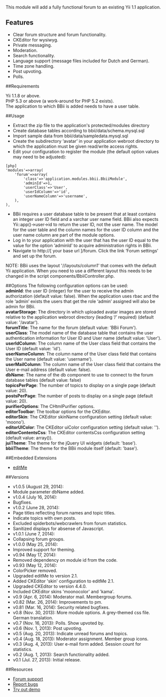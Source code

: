This module will add a fully functional forum to an existing Yii 1.1 application.


## Features

* Clear forum structure and forum functionality.
* CKEditor for wysiwyg.
* Private messaging.
* Moderation.
* Search functionality.
* Language support (message files included for Dutch and German).
* Time zone handling.
* Post upvoting.
* Polls.


##Requirements

Yii 1.1.8 or above.  
PHP 5.3 or above (a work-around for PHP 5.2 exists).  
The application to which BBii is added needs to have a user table.


##Usage

* Extract the zip file to the application's protected/modules directory
* Create database tables according to bbii/data/schema.mysql.sql
* Import sample data from bbii/data/sampledata.mysql.sql
* Create the subdirectory ‘avatar’ in your application webroot directory to which the application must be given read/write access rights.
* Edit your configuration to register the module (the default option values may need to be adjusted):
~~~
[php]
'modules'=>array(
	'forum'=>array(
		'class'=>'application.modules.bbii.BbiiModule',
		'adminId'=>1,
		'userClass'=>'User',
		'userIdColumn'=>'id',
		'userNameColumn'=>'username',
	),
),
~~~
* BBii requires a user database table to be present that at least contains an integer user ID field and a varchar user name field. BBii also expects Yii::app()->user->id to return the user ID, not the user name. The model for the user table and the column names for the user ID column and the user name column are part of the module options.
* Log in to your application with the user that has the user ID equal to the value for the option ‘adminId’ to acquire administration rights in BBii.
* Navigate to http://[ your base url ]/forum. Click the link ‘Forum settings’ and set up the forum.

NOTE: BBii uses the layout '//layouts/column1' that comes with the default Yii application. When you need to use a different layout this needs to be changed in the script components/BbiiController.php.


##Options
The following configuration options can be used:  
**adminId**: the user ID (integer) for the user to receive the admin authorization (default value: false). When the application uses rbac and the role ‘admin’ exists the users that get the role ‘admin’ assigned will also be admin for BBii.  
**avatarStorage**: The directory in which uploaded avatar images are stored relative to the application webroot directory (leading ‘/’ required) (default value: '/avatar').  
**forumTitle**: The name for the forum (default value: 'BBii Forum').  
**userClass**: The model name of the database table that contains the user authentication information for User ID and User name (default value: 'User').  
**userIdColumn**: The column name of the User class field that contains the User ID (default value: 'id').  
**userNameColumn**: The column name of the User class field that contains the User name (default value: 'username').  
**userMailColumn**: The column name of the User class field that contains the User e-mail address (default value: false).  
**dbName**: The name of the db component to use to connect to the forum database tables (default value: false)  
**topicsPerPage**: The number of topics to display on a single page (default value: 20).  
**postsPerPage**: The number of posts to display on a single page (default value: 20).  
**purifierOptions**: The CHtmlPurifier options.  
**editorToolbar**: The toolbar options for the CKEditor.  
**editorSkin**: The CKEditor skinName configuration setting (default value: 'moono').  
**editorUIColor**: The CKEditor uiColor configuration setting (default value: '').  
**editorContentsCss**: The CKEditor contentsCss configuration setting (default value: array()).  
**juiTheme**: The theme for the jQuery UI widgets (default: 'base').  
**bbiiTheme**: The theme for the BBii module itself (default: 'base').  

##Embedded Extensions

* [editMe](http://www.yiiframework.com/extension/editme)

##Versions

* v1.0.5 (August 29, 2014):
 * Module parameter dbName added.
* v1.0.4 (July 16, 2014):
 * Bugfixes.
* v1.0.2 (June 28, 2014):
 * Page titles reflecting forum names and topic titles. 
 * Indicate topics with own posts.
 * Excluded spiderbots/webcrawlers from forum statistics.
 * Sanitized displays for absense of Javascript. 
* v1.0.1 (June 7, 2014): 
 * Collapsing forum groups.
* v1.0.0 (May 25, 2014): 
 * Improved support for theming.
* v0.94 (May  17, 2014): 
 * Removed dependency on module id from the code.
* v0.93 (May  12, 2014): 
 * ColorPicker removed. 
 * Upgraded editMe to version 2.1.
 * Added CKEditor 'skin' configuration to editMe 2.1. 
 * Upgraded CKEditor to version 4.4.0. 
 * Included CKEditor skins 'moonocolor' and 'kama'.
* v0.9  (Apr.  6, 2014): Moderator mail. Membergroup forums.
* v0.82 (Mar. 26, 2014): Improvements to pm.
* v0.81 (Mar. 16, 2014): Security related bugfixes.
* v0.8  (Nov. 30, 2013): More module options. A grey-themed css file. German translation.
* v0.7  (Nov. 16, 2013): Polls. Show upvoted by.
* v0.6  (Nov.  1, 2013): Post upvoting.
* v0.5  (Aug. 20, 2013): Indicate unread forums and topics.
* v0.4  (Aug. 18, 2013): Moderator assignment. Member group icons.
* v0.3  (Aug.  4, 2013): User e-mail form added. Session count for statistics.
* v0.2  (Aug.  1, 2013): Search functionality added.
* v0.1  (Jul. 27, 2013): Initial release.


##Resources

 * [Forum support](http://www.yiiframework.com/forum/index.php/topic/45611-extension-bbii/)
 * [Report bugs](http://www.yiiframework.com/forum/index.php/topic/45611-extension-bbii/)
 * [Try out demo](http://bbii.doprogramsdream.nl/)
